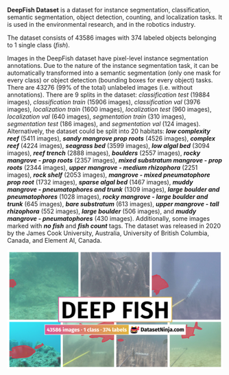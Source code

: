 **DeepFish Dataset** is a dataset for instance segmentation, classification, semantic segmentation, object detection, counting, and localization tasks. It is used in the environmental research, and in the robotics industry. 

The dataset consists of 43586 images with 374 labeled objects belonging to 1 single class (*fish*).

Images in the DeepFish dataset have pixel-level instance segmentation annotations. Due to the nature of the instance segmentation task, it can be automatically transformed into a semantic segmentation (only one mask for every class) or object detection (bounding boxes for every object) tasks. There are 43276 (99% of the total) unlabeled images (i.e. without annotations). There are 9 splits in the dataset: *classification test* (19884 images), *classification train* (15906 images), *classification val* (3976 images), *localization train* (1600 images), *localization test* (960 images), *localization val* (640 images), *segmentation train* (310 images), *segmentation test* (186 images), and *segmentation val* (124 images). Alternatively, the dataset could be split into 20 habitats: ***low complexity reef*** (5411 images), ***sandy mangrove prop roots*** (4526 images), ***complex reef*** (4224 images), ***seagrass bed*** (3599 images), ***low algal bed*** (3094 images), ***reef trench*** (2888 images), ***boulders*** (2557 images), ***rocky mangrove - prop roots*** (2357 images), ***mixed substratum mangrove - prop roots*** (2344 images), ***upper mangrove - medium rhizophora*** (2251 images), ***rock shelf*** (2053 images), ***mangrove - mixed pneumatophore prop root*** (1732 images), ***sparse algal bed*** (1467 images), ***muddy mangrove - pneumatophores and trunk*** (1309 images), ***large boulder and pneumatophores*** (1028 images), ***rocky mangrove - large boulder and trunk*** (645 images), ***bare substratum*** (613 images), ***upper mangrove - tall rhizophora*** (552 images), ***large boulder*** (506 images), and ***muddy mangrove - pneumatophores*** (430 images). Additionally, some images marked with ***no fish*** and ***fish count*** tags. The dataset was released in 2020 by the James Cook University, Australia, University of British Columbia, Canada, and Element AI, Canada.

<img src="https://github.com/dataset-ninja/deep-fish/raw/main/visualizations/poster.png">
